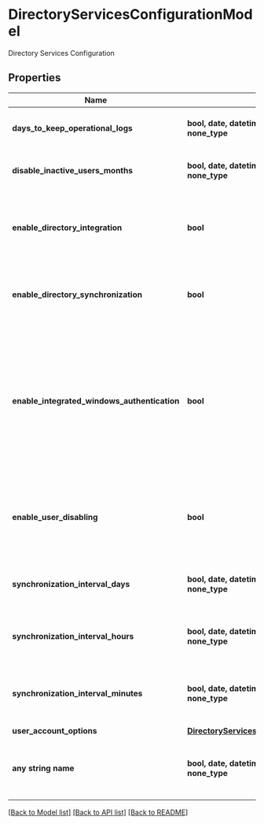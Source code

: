 # DirectoryServicesConfigurationModel

Directory Services Configuration

## Properties
Name | Type | Description | Notes
------------ | ------------- | ------------- | -------------
**days_to_keep_operational_logs** | **bool, date, datetime, dict, float, int, list, str, none_type** | How long to keep operational logs | [optional] 
**disable_inactive_users_months** | **bool, date, datetime, dict, float, int, list, str, none_type** | How long to wait before disabling inactive users | [optional] 
**enable_directory_integration** | **bool** | Whether or not any Directory Services integrations are enabled or not | [optional] 
**enable_directory_synchronization** | **bool** | Synchronize users and group membership on a time interval | [optional] 
**enable_integrated_windows_authentication** | **bool** | Integrated Windows Authentication (IWA) allows users to log into Secret Server automatically if they are logged into a workstation with their Active Directory credentials. | [optional] 
**enable_user_disabling** | **bool** | When enabled inactive users will be automatically disabled regardless of their Directory status | [optional] 
**synchronization_interval_days** | **bool, date, datetime, dict, float, int, list, str, none_type** | Synchronize days interval for users and group membership | [optional] 
**synchronization_interval_hours** | **bool, date, datetime, dict, float, int, list, str, none_type** | Synchronize hours interval for users and group membership | [optional] 
**synchronization_interval_minutes** | **bool, date, datetime, dict, float, int, list, str, none_type** | Synchronize minutes interval for users and group membership | [optional] 
**user_account_options** | [**DirectoryServicesSynchronizationUserOption**](DirectoryServicesSynchronizationUserOption.md) |  | [optional] 
**any string name** | **bool, date, datetime, dict, float, int, list, str, none_type** | any string name can be used but the value must be the correct type | [optional]

[[Back to Model list]](../README.md#documentation-for-models) [[Back to API list]](../README.md#documentation-for-api-endpoints) [[Back to README]](../README.md)


